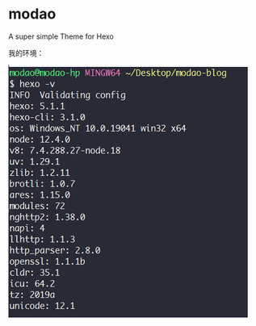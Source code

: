 # modao

A super simple Theme for Hexo

我的环境：

![image-20201001232534443](README/image-20201001232534443.png)